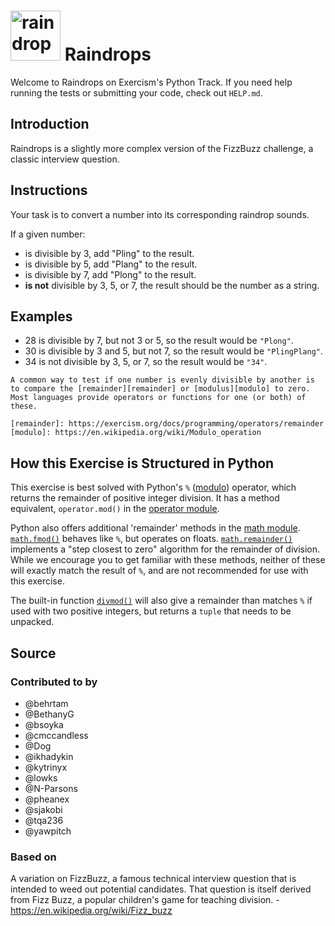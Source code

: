 # <img src="https://assets.exercism.org/exercises/raindrops.svg" alt="raindrops" width="80"/> Raindrops

Welcome to Raindrops on Exercism's Python Track.
If you need help running the tests or submitting your code, check out `HELP.md`.

## Introduction

Raindrops is a slightly more complex version of the FizzBuzz challenge, a classic interview question.

## Instructions

Your task is to convert a number into its corresponding raindrop sounds.

If a given number:

- is divisible by 3, add "Pling" to the result.
- is divisible by 5, add "Plang" to the result.
- is divisible by 7, add "Plong" to the result.
- **is not** divisible by 3, 5, or 7, the result should be the number as a string.

## Examples

- 28 is divisible by 7, but not 3 or 5, so the result would be `"Plong"`.
- 30 is divisible by 3 and 5, but not 7, so the result would be `"PlingPlang"`.
- 34 is not divisible by 3, 5, or 7, so the result would be `"34"`.

~~~~exercism/note
A common way to test if one number is evenly divisible by another is to compare the [remainder][remainder] or [modulus][modulo] to zero.
Most languages provide operators or functions for one (or both) of these.

[remainder]: https://exercism.org/docs/programming/operators/remainder
[modulo]: https://en.wikipedia.org/wiki/Modulo_operation
~~~~

## How this Exercise is Structured in Python

This exercise is best solved with Python's `%` ([modulo][modulo]) operator, which returns the remainder of positive integer division.
It has a method equivalent, `operator.mod()` in the [operator module][operator-mod].


Python also offers additional 'remainder' methods in the [math module][math-module].
[`math.fmod()`][fmod] behaves like `%`, but operates on floats.
[`math.remainder()`][remainder] implements a "step closest to zero" algorithm for the remainder of division.
While we encourage you to get familiar with these methods, neither of these will exactly match the result of `%`, and are not recommended for use with this exercise.

The built-in function [`divmod()`][divmod] will also give a remainder than matches `%` if used with two positive integers, but returns a `tuple` that needs to be unpacked.

[divmod]: https://docs.python.org/3/library/functions.html#divmod
[fmod]: https://docs.python.org/3/library/math.html#math.fmod
[math-module]: https://docs.python.org/3/library/math.html
[modulo]: https://www.programiz.com/python-programming/operators#arithmetic
[operator-mod]: https://docs.python.org/3/library/operator.html#operator.mod
[remainder]: https://docs.python.org/3/library/math.html#math.remainder

## Source

### Contributed to by

- @behrtam
- @BethanyG
- @bsoyka
- @cmccandless
- @Dog
- @ikhadykin
- @kytrinyx
- @lowks
- @N-Parsons
- @pheanex
- @sjakobi
- @tqa236
- @yawpitch

### Based on

A variation on FizzBuzz, a famous technical interview question that is intended to weed out potential candidates. That question is itself derived from Fizz Buzz, a popular children's game for teaching division. - https://en.wikipedia.org/wiki/Fizz_buzz
